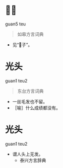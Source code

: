 # 𠈑头
guan5 teu
> 如皋方言词典
- 见“𠈑子”。

# 光头
guan1 teu2
> 东台方言词典
- 一丝毛发也不留。
- ［喻］什么成绩都没有。

# 光头
guan1 teu2
+ 谓人头上无发。
  * 泰兴方言辞典
